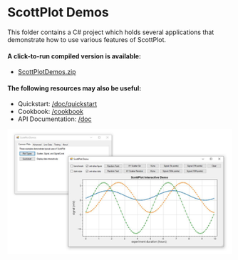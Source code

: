 # ScottPlot Demos

This folder contains a C# project which holds several applications that demonstrate how to use various features of ScottPlot.

#### A click-to-run compiled version is available:
* [ScottPlotDemos.zip](ScottPlotDemos.zip)

#### The following resources may also be useful:
* Quickstart: [/doc/quickstart](/doc/quickstart)
* Cookbook: [/cookbook](/cookbook)
* API Documentation: [/doc](/doc)

![](ScottPlotDemos/screenshots/screenshot.jpg)